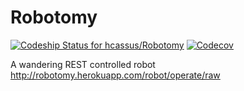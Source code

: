 # Robotomy 
[ ![Codeship Status for hcassus/Robotomy](https://app.codeship.com/projects/b2f9a6a0-50a0-0136-089a-4ade98c29894/status?branch=master)](https://app.codeship.com/projects/293861)
[![Codecov](https://codecov.io/gh/hcassus/Robotomy/branch/master/graph/badge.svg)](https://codecov.io/gh/hcassus/Robotomy)


A wandering REST controlled robot
http://robotomy.herokuapp.com/robot/operate/raw
